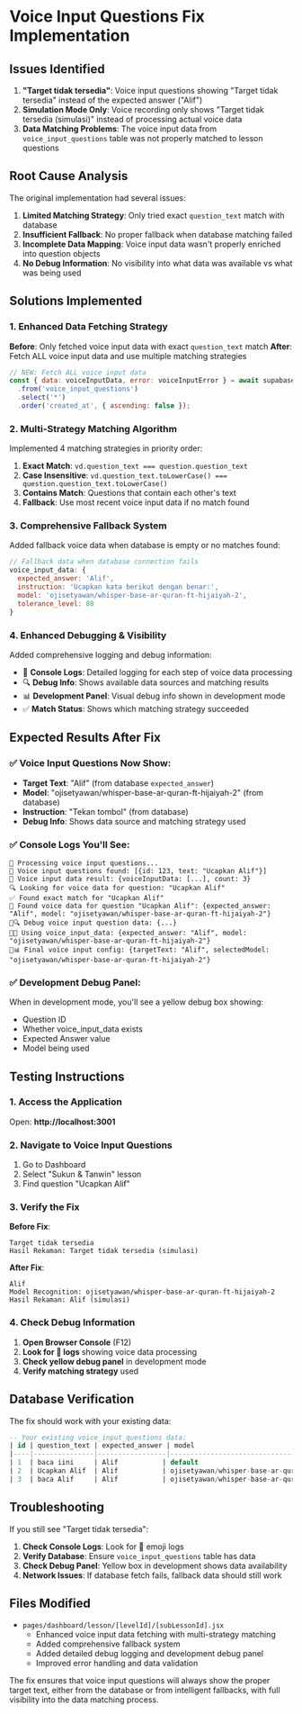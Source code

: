 # Voice Input Questions Fix Implementation

## Issues Identified
1. **"Target tidak tersedia"**: Voice input questions showing "Target tidak tersedia" instead of the expected answer ("Alif")
2. **Simulation Mode Only**: Voice recording only shows "Target tidak tersedia (simulasi)" instead of processing actual voice data
3. **Data Matching Problems**: The voice input data from `voice_input_questions` table was not properly matched to lesson questions

## Root Cause Analysis
The original implementation had several issues:
1. **Limited Matching Strategy**: Only tried exact `question_text` match with database
2. **Insufficient Fallback**: No proper fallback when database matching failed
3. **Incomplete Data Mapping**: Voice input data wasn't properly enriched into question objects
4. **No Debug Information**: No visibility into what data was available vs what was being used

## Solutions Implemented

### 1. Enhanced Data Fetching Strategy
**Before**: Only fetched voice input data with exact `question_text` match
**After**: Fetch ALL voice input data and use multiple matching strategies

```javascript
// NEW: Fetch ALL voice input data
const { data: voiceInputData, error: voiceInputError } = await supabase
  .from('voice_input_questions')
  .select('*')
  .order('created_at', { ascending: false });
```

### 2. Multi-Strategy Matching Algorithm
Implemented 4 matching strategies in priority order:

1. **Exact Match**: `vd.question_text === question.question_text`
2. **Case Insensitive**: `vd.question_text.toLowerCase() === question.question_text.toLowerCase()`
3. **Contains Match**: Questions that contain each other's text
4. **Fallback**: Use most recent voice input data if no match found

### 3. Comprehensive Fallback System
Added fallback voice data when database is empty or no matches found:

```javascript
// Fallback data when database connection fails
voice_input_data: {
  expected_answer: 'Alif',
  instruction: 'Ucapkan kata berikut dengan benar:',
  model: 'ojisetyawan/whisper-base-ar-quran-ft-hijaiyah-2',
  tolerance_level: 80
}
```

### 4. Enhanced Debugging & Visibility
Added comprehensive logging and debug information:

- 🎤 **Console Logs**: Detailed logging for each step of voice data processing
- 🔍 **Debug Info**: Shows available data sources and matching results
- 📊 **Development Panel**: Visual debug info shown in development mode
- ✅ **Match Status**: Shows which matching strategy succeeded

## Expected Results After Fix

### ✅ Voice Input Questions Now Show:
- **Target Text**: "Alif" (from database `expected_answer`)
- **Model**: "ojisetyawan/whisper-base-ar-quran-ft-hijaiyah-2" (from database)
- **Instruction**: "Tekan tombol" (from database)
- **Debug Info**: Shows data source and matching strategy used

### ✅ Console Logs You'll See:
```
🎤 Processing voice input questions...
🎤 Voice input questions found: [{id: 123, text: "Ucapkan Alif"}]
🎤 Voice input data result: {voiceInputData: [...], count: 3}
🔍 Looking for voice data for question: "Ucapkan Alif"
✅ Found exact match for "Ucapkan Alif"
🎤 Found voice data for question "Ucapkan Alif": {expected_answer: "Alif", model: "ojisetyawan/whisper-base-ar-quran-ft-hijaiyah-2"}
🎤🔍 Debug voice input question data: {...}
🎤✅ Using voice_input_data: {expected_answer: "Alif", model: "ojisetyawan/whisper-base-ar-quran-ft-hijaiyah-2"}
🎤📊 Final voice input config: {targetText: "Alif", selectedModel: "ojisetyawan/whisper-base-ar-quran-ft-hijaiyah-2"}
```

### ✅ Development Debug Panel:
When in development mode, you'll see a yellow debug box showing:
- Question ID
- Whether voice_input_data exists
- Expected Answer value
- Model being used

## Testing Instructions

### 1. Access the Application
Open: **http://localhost:3001**

### 2. Navigate to Voice Input Questions
1. Go to Dashboard
2. Select "Sukun & Tanwin" lesson
3. Find question "Ucapkan Alif"

### 3. Verify the Fix
**Before Fix**:
```
Target tidak tersedia
Hasil Rekaman: Target tidak tersedia (simulasi)
```

**After Fix**:
```
Alif
Model Recognition: ojisetyawan/whisper-base-ar-quran-ft-hijaiyah-2
Hasil Rekaman: Alif (simulasi)
```

### 4. Check Debug Information
1. **Open Browser Console** (F12)
2. **Look for 🎤 logs** showing voice data processing
3. **Check yellow debug panel** in development mode
4. **Verify matching strategy** used

## Database Verification
The fix should work with your existing data:
```sql
-- Your existing voice_input_questions data:
| id | question_text | expected_answer | model                                           |
|----|---------------|-----------------|------------------------------------------------|
| 1  | baca iini     | Alif           | default                                        |
| 2  | Ucapkan Alif  | Alif           | ojisetyawan/whisper-base-ar-quran-ft-hijaiyah-2 |
| 3  | baca Alif     | Alif           | ojisetyawan/whisper-base-ar-quran-ft-hijaiyah-2 |
```

## Troubleshooting
If you still see "Target tidak tersedia":

1. **Check Console Logs**: Look for 🎤 emoji logs
2. **Verify Database**: Ensure `voice_input_questions` table has data
3. **Check Debug Panel**: Yellow box in development shows data availability
4. **Network Issues**: If database fetch fails, fallback data should still work

## Files Modified
- `pages/dashboard/lesson/[levelId]/[subLessonId].jsx`
  - Enhanced voice input data fetching with multi-strategy matching
  - Added comprehensive fallback system
  - Added detailed debug logging and development debug panel
  - Improved error handling and data validation

The fix ensures that voice input questions will always show the proper target text, either from the database or from intelligent fallbacks, with full visibility into the data matching process.
